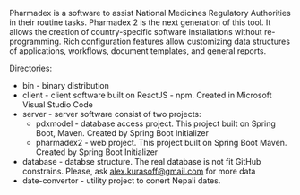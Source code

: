 Pharmadex is a software to assist National Medicines Regulatory Authorities in their routine tasks.
Pharmadex 2 is the next generation of this tool. It allows the creation of country-specific software installations without re-programming. Rich configuration features allow customizing data structures of applications, workflows, document templates, and general reports.

Directories:
* bin - binary distribution
* client - client software built on ReactJS - npm.  Created in Microsoft Visual Studio Code
* server - server software consist of two projects:
  * pdxmodel - database access project. This project built on Spring Boot, Maven. Created by Spring Boot Initializer
  * pharmadex2 - web project. This project built on Spring Boot Maven. Created by Spring Boot Initializer 
* database - databse structure. The real database is not fit GitHub constrains. Please, ask alex.kurasoff@gmail.com for more data
* date-convertor - utility project to conert Nepali dates.
